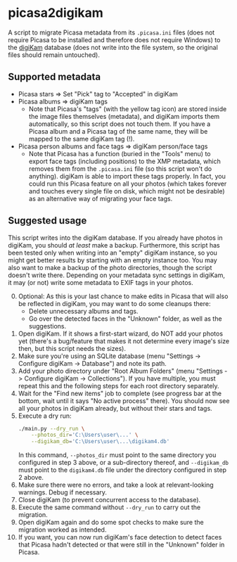 # picasa2digikam

A script to migrate Picasa metadata from its `.picasa.ini` files (does not require Picasa to be installed and therefore
does not require Windows) to the [digiKam](https://www.digikam.org/) database (does not write into the file system, so
the original files should remain untouched).

## Supported metadata

* Picasa stars => Set "Pick" tag to "Accepted" in digiKam
* Picasa albums => digiKam tags
    - Note that Picasa's "tags" (with the yellow tag icon) are stored inside the image files themselves (metadata), and
      digiKam imports them automatically, so this script does not touch them. If you have a Picasa album and a Picasa
      tag of the same name, they will be mapped to the same digiKam tag (!).
* Picasa person albums and face tags => digiKam person/face tags
    - Note that Picasa has a function (buried in the "Tools" menu) to export face tags (including positions) to the XMP
      metadata, which removes them from the `.picasa.ini` file (so this script won't do anything). digiKam is able to
      import these tags properly. In fact, you could run this Picasa feature on all your photos (which takes forever and
      touches every single file on disk, which might not be desirable) as an alternative way of migrating your face
      tags.

## Suggested usage

This script writes into the digiKam database. If you already have photos in digiKam, you should *at least* make a
backup. Furthermore, this script has been tested only when writing into an "empty" digiKam instance, so you might get
better results by starting with an empty instance too. You may also want to make a backup of the photo directories,
though the script doesn't write there. Depending on your metadata sync settings in digiKam, it may (or not) write some
metadata to EXIF tags in your photos.

0. Optional: As this is your last chance to make edits in Picasa that will also be reflected in digiKam, you may want to
   do some cleanups there:
    * Delete unnecessary albums and tags.
    * Go over the detected faces in the "Unknown" folder, as well as the suggestions.
1. Open digiKam. If it shows a first-start wizard, do NOT add your photos yet (there's a bug/feature that makes it not
   determine every image's size then, but this script needs the sizes).
2. Make sure you're using an SQLite database (menu "Settings -> Configure digiKam -> Database") and note its path.
3. Add your photo directory under "Root Album Folders" (menu "Settings -> Configure digiKam -> Collections"). If you
   have multiple, you must repeat this and the following steps for each root directory separately.
4. Wait for the "Find new items" job to complete (see progress bar at the bottom, wait until it says "No active process"
   there). You should now see all your photos in digiKam already, but without their stars and tags.
5. Execute a dry run:
   ```bash
   ./main.py --dry_run \
       --photos_dir='C:\Users\user\...' \
       --digikam_db='C:\Users\user\...\digikam4.db'
   ```
   In this command, `--photos_dir` must point to the same directory you configured in step 3 above, or a sub-directory
   thereof, and `--digikam_db` must point to the `digikam4.db` file under the directory configured in step 2 above.
6. Make sure there were no errors, and take a look at relevant-looking warnings. Debug if necessary.
7. Close digiKam (to prevent concurrent access to the database).
8. Execute the same command without `--dry_run` to carry out the migration.
9. Open digiKam again and do some spot checks to make sure the migration worked as intended.
10. If you want, you can now run digiKam's face detection to detect faces that Picasa hadn't detected or that were still
    in the "Unknown" folder in Picasa.
